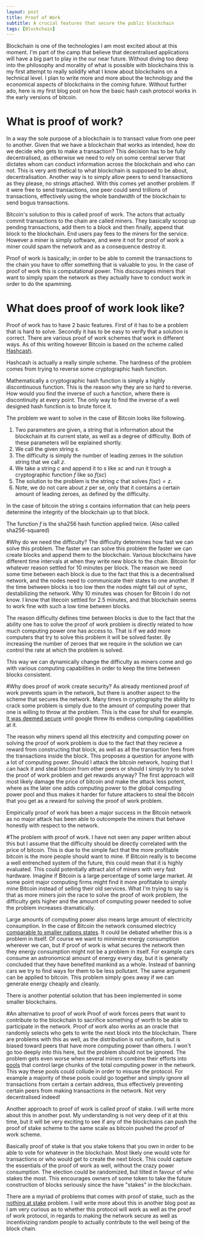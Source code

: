 ```yaml
---
layout: post
title: Proof of Work
subtitle: A crucial features that secure the public blockchain
tags: [Blockchain]
---
```

Blockchain is one of the technologies I am most excited about at this moment. I'm part of the camp that believe that decentralised applications will have a big part to play in the our near future. Without diving too deep into the philosophy and morality of what is possible with blockchains this is my first attempt to really solidify what I know about blockchains on a technical level. I plan to write more and more about the technology and the economical aspects of blockchains in the coming future. Without further ado, here is my first blog post on how the basic hash cash protocol works in the early versions of bitcoin.
# What is proof of work? 
In a way the sole purpose of a blockchain is to transact value from one peer to another. Given that we have a blockchain that works as intended, how do we decide who gets to make a transaction? This decision has to be fully decentralised, as otherwise we need to rely on some central server that dictates whom can conduct information across the blockchain and who can not. This is very anti thetical to what blockchain is supposed to be about, decentralisation. Another way is to simply allow peers to send transactions as they please, no strings attached. With this comes yet another problem. If it were free to send transactions, one peer could send trillions of transactions, effectively using the whole bandwidth of the blockchain to send bogus transactions.

Bitcoin's solution to this is called proof of work. The actors that actually commit transactions to the chain are called miners. They basically scoop up pending transactions, add them to a block and then finally, append that block to the blockchain. End users pay fees to the miners for the service. However a miner is simply software, and were it not for proof of work a miner could spam the network and as a consequence destroy it.

Proof of work is basically; in order to be able to commit the transactions to the chain you have to offer something that is valuable to you. In the case of proof of work this is computational power. This discourages miners that want to simply spam the network as they actually have to conduct work in order to do the spamming. 

# What does proof of work look like? 
Proof of work has to have 2 basic features. First of it has to be a problem that is hard to solve. Secondly it has to be easy to verify that a solution is correct. There are various proof of work schemes that work in different ways. As of this writing however Bitcoin is based on the scheme called [Hashcash](https://en.bitcoin.it/wiki/Hashcash). 

Hashcash is actually a really simple scheme. The hardness of the problem comes from trying to reverse some cryptographic hash function.

Mathematically a cryptographic hash function is simply a highly discontinuous function. This is the reason why they are so hard to reverse. How would you find the inverse of such a function, where there is discontinuity at every point. The only way to find the inverse of a well designed hash function is to brute force it. 

The problem we want to solve in the case of Bitcoin looks like following.

1. Two parameters are given, a string that is information about the blockchain at its current state, as well as a degree of difficulty. Both of these parameters will be explained shortly.
2. We call the given string $s$.
3. The difficulty is simply the number of leading zeroes in the solution string that we call $z$.
4. We take a string $c$ and append it to $s$ like $sc$ and run it trough a cryptographic function $f$ like so $f(sc)$
5. The solution to the problem is the string $c$ that solves $f(sc) = z$. 
6. Note, we do not care about $z$ per se, only that it contains a certain amount of leading zeroes, as defined by the difficulty.

In the case of bitcoin the string $s$ contains information that can help peers determine the integrity of the blockchain up to that block.

The function $f$ is the sha256 hash function applied twice. (Also called sha256-squared)

#Why do we need the difficulty?
The difficulty determines how fast we can solve this problem. The faster we can solve this problem the faster we can create blocks and append them to the blockchain. Various blockchains have different time intervals at when they write new block to the chain. Bitcoin for whatever reason settled for $10$ minutes per block. The reason we need some time between each block is due to the fact that this is a decentralised network, and the nodes need to communicate their states to one another. If the time between blocks is too low then the nodes might fall out of sync, destabilizing the network. Why $10$ minutes was chosen for Bitcoin I do not know. I know that litecoin settled for 2.5 minutes, and that blockchain seems to work fine with such a low time between blocks.

The reason difficulty defines time between blocks is due to the fact that the ability one has to solve the proof of work problem is directly related to how much computing power one has access to. That is if we add more computers that try to solve this problem it will be solved faster. By increasing the number of zeroes that we require in the solution we can control the rate at which the problem is solved.

This way we can dynamically change the difficulty as miners come and go with various computing capabilities in order to keep the time between blocks consistent.

#Why does proof of work create security?
As already mentioned proof of work prevents spam in the network, but there is another aspect to the scheme that secures the network. Many times in cryptography the ability to crack some problem is simply due to the amount of computing power that one is willing to throw at the problem. This is the case for sha1 for example. [It was deemed secure](https://security.googleblog.com/2017/02/announcing-first-sha1-collision.html) until google threw its endless computing capabilities at it. 

The reason why miners spend all this electricity and computing power on solving the proof of work problem is due to the fact that they recieve a reward from constructing that block, as well as all the transaction fees from the transactions inside the block. This proposes a question for anyone with a lot of computing power. Should I attack the bitcoin network, hoping that I can hack it and steal bitcoin from other peers or should I simply try to solve the proof of work problem and get rewards anyway? The first approach will most likely damage the price of bitcoin and make the attack less potent, where as the later one adds computing power to the global computing power pool and thus makes it harder for future attackers to steal the bitcoin that you get as a reward for solving the proof of work problem.

Empirically proof of work has been a major success in the Bitcoin network as no major attack has been able to outcompete the miners that behave honestly with respect to the network.

#The problem with proof of work.
I have not seen any paper written about this but I assume that the difficulty should be directly correlated with the price of bitcoin. This is due to the simple fact that the more profitable bitcoin is the more people should want to mine. If Bitcoin really is to become a well entrenched system of the future, this could mean that it is highly evaluated. This could potentially attract alot of miners with very fast hardware. Imagine if Bitcoin is a large percentage of some large market. At some point major computing firms might find it more profitable to simply mine Bitcoin instead of selling their old services. What I'm trying to say is that as more miners join the race to solve the proof of work problem, the difficulty gets higher and the amount of computing power needed to solve the problem increases dramatically. 

Large amounts of computing power also means large amount of electricity consumption. In the case of Bitcoin the network consumed electricy [comparable to smaller nations states](https://digiconomist.net/bitcoin-energy-consumption). It could be debated whether this is a problem in itself. Of course we want to minimize energy consumption wherever we can, but if proof of work is what secures the network then they energy consumption might not be a problem in itself. For example cars consume an astronomical amount of energy every day, but it is generally concluded that they have benefited mankind as a whole. Instead of banning cars we try to find ways for them to be less pollutant. The same argument can be applied to bitcoin. This problem simply goes away if we can generate energy cheaply and cleanly.

There is another potential solution that has been implemented in some smaller blockchains.

#An alternative to proof of work
Proof of work forces peers that want to contribute to the blockchain to sacrifice something of worth to be able to participate in the network. Proof of work also works as an oracle that randomly selects who gets to write the next block into the blockchain. There are problems with this as well, as the distribution is not uniform, but is biased toward peers that have more computing power than others. I won't go too deeply into this here, but the problem should not be ignored. The problem gets even worse when several miners combine their efforts into [pools](https://www.buybitcoinworldwide.com/mining/pools/) that control large chunks of the total computing power in the network. This way these pools could collude in order to misuse the protocol. For example a majority of these pools could go together and simply ignore all transactions from certain a certain address, thus effectively preventing certain peers from making transactions in the network. Not very decentralised indeed!

Another approach to proof of work is called proof of stake. I will write more about this in another post. My understanding is not very deep of it at this time, but it will be very exciting to see if any of the blockchains can push the proof of stake scheme to the same scale as bitcoin pushed the proof of work scheme. 

Basically proof of stake is that you stake tokens that you own in order to be able to vote for whatever in the blockchain. Most likely one would vote for transactions or who would get to create the next block. This could capture the essentials of the proof of work as well, without the crazy power consumption. The election could be randomized, but tilted in favour of who stakes the most. This encourages owners of some token to take the future construction of blocks seriously since the have "stakes" in the blockchain. 

There are a myriad of problems that comes with proof of stake, such as the [nothing at stake](https://hackernoon.com/thoughts-about-nothing-at-stake-b93b13bb5d6e) problem. I will write more about this in another blog post as I am very curious as to whether this protocol will work as well as the proof of work protocol, in regards to making the network secure as well as incentivizing random people to actually contribute to the well being of the block chain.
